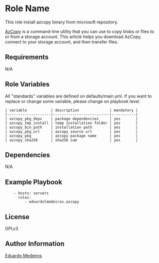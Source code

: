 Role Name
=========

This role install azcopy binary from microsoft repository.

[AzCopy](https://docs.microsoft.com/en-us/azure/storage/common/storage-use-azcopy-v10) is a command-line utility that you can use to copy blobs or files to or from a storage account. This article helps you download AzCopy, connect to your storage account, and then transfer files.

Requirements
------------
N/A


Role Variables
--------------

All "standards" variables are defined on defaults/main.yml.
If you want to replace or change some variable, please change on playbook level.

```
| variable           | description              | mandatory |
|--------------------|--------------------------|-----------|
| azcopy_pkg_deps    | package dependencies     | yes       |
| azcopy_tmp_install | temp installation folder | yes       |
| azcopy_bin_path    | installation path        | yes       |
| azcopy_pkg_url     | azcopy source url        | yes       |
| azcopy_pkg         | azcopy package name      | yes       |
| azcopy_sha256      | sha256 sum               | yes       |
```

Dependencies
------------

N/A

Example Playbook
----------------
```
    - hosts: servers
      roles:
         - eduardolmedeiros.azcopy
```

License
-------

GPLv3

Author Information
------------------

[Eduardo Medeiros](https://www.emedeiros.me/)
